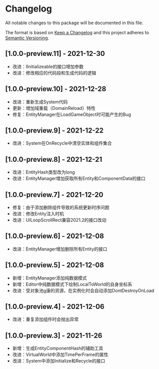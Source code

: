 # Changelog
All notable changes to this package will be documented in this file.

The format is based on [Keep a Changelog](https://keepachangelog.com/zh-CN/1.0.0/)
and this project adheres to [Semantic Versioning](http://semver.org/spec/v2.0.0.html).

## [1.0.0-preview.11] - 2021-12-30
- 改进：IInitializeable的接口增加参数
- 改进：修改相应的代码段和生成代码的逻辑
  
## [1.0.0-preview.10] - 2021-12-28
- 改进：重新生成System代码
- 更新：增加域重载（DomainReload）特性
- 修复：EntityManager在LoadGameObject时可能产生的Bug

## [1.0.0-preview.9] - 2021-12-22
- 改进：System在OnRecycle中清空实体和组件集合

## [1.0.0-preview.8] - 2021-12-21
- 改进：EntityHash类型改为long
- 改进：EntityManager增加获取所有Entity和ComponentData的接口

## [1.0.0-preview.7] - 2021-12-20
- 修复：由于添加删除组件导致的系统更新时序问题
- 改进：修改Entity注入时机
- 改进：UILoopScrollRect兼容2021.2的接口改动

## [1.0.0-preview.6] - 2021-12-08
- 改进：EntityManager增加删除所有Entity的接口

## [1.0.0-preview.5] - 2021-12-08
- 新增：EntityManager添加纯数据模式
- 新增：Editor中纯数据模式下绘制LocalToWorld的自身坐标系
- 改进：受对象池g康的资源，在实例化时会自动添加DontDestroyOnLoad

## [1.0.0-preview.4] - 2021-12-06
- 改进：重复添加组件时会抛出异常

## [1.0.0-preview.3] - 2021-11-26
- 新增：生成EntityComponentHash的辅助工具
- 改进：VirtualWorld中添加TimePerFrame的属性
- 改进：System中添加Initialize和Recycle的接口

